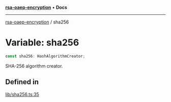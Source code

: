 [**rsa-oaep-encryption**](../README.md) • **Docs**

***

[rsa-oaep-encryption](../README.md) / sha256

# Variable: sha256

```ts
const sha256: HashAlgorithmCreator;
```

SHA-256 algorithm creator.

## Defined in

[lib/sha256.ts:35](https://github.com/JiangJie/rsa-oaep-encryption/blob/70be29a3b33e6f6c5e05bbfdb2dfaf9b5e77f09a/src/lib/sha256.ts#L35)
